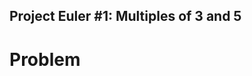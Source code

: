 ## Project Euler #1: Multiples of 3 and 5

# Problem

<object data="./assets/pdfs/euler001-English.pdf" type="application/pdf" width="100%">
</object>
